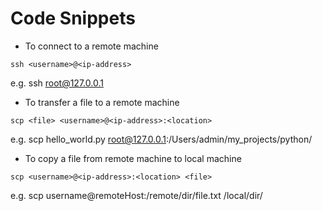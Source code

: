 # Code Snippets

- To connect to a remote machine
```
ssh <username>@<ip-address>
```
e.g. ssh root@127.0.0.1

- To transfer a file to a remote machine
```
scp <file> <username>@<ip-address>:<location>
```
e.g. scp hello_world.py root@127.0.0.1:/Users/admin/my_projects/python/

- To copy a file from remote machine to local machine
```
scp <username>@<ip-address>:<location> <file>
```
e.g. scp username@remoteHost:/remote/dir/file.txt /local/dir/
